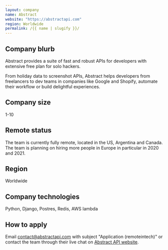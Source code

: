 ```yaml
---
layout: company
name: Abstract
website: "https://abstractapi.com"
region: Worldwide
permalink: /{{ name | slugify }}/
---
```


## Company blurb

Abstract provides a suite of fast and robust APIs for developers with extensive free plan for solo hackers.

From holiday data to screenshot APIs, Abstract helps developers from freelancers to dev teams in companies like Google and Shopify, automate their workflow or build delightful experiences.

## Company size

1-10

## Remote status

The team is currently fully remote, located in the US, Argentina and Canada.
The team is planning on hiring more people in Europe in particular in 2020 and 2021.

## Region

Worldwide

## Company technologies

Python, Django, Postres, Redis, AWS lambda

## How to apply

Email contact@abstractapi.com with subject "Application (remoteintech)" or contact the team through their live chat on [Abstract API website](https://www.abstractapi.com).